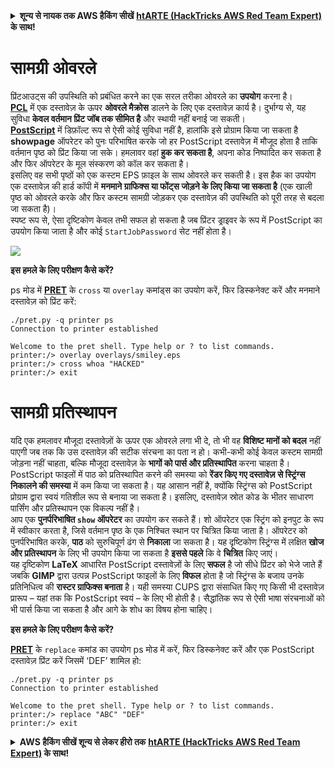 <details>

<summary><strong>शून्य से नायक तक AWS हैकिंग सीखें</strong> <a href="https://training.hacktricks.xyz/courses/arte"><strong>htARTE (HackTricks AWS Red Team Expert)</strong></a><strong> के साथ!</strong></summary>

HackTricks का समर्थन करने के अन्य तरीके:

* यदि आप चाहते हैं कि आपकी **कंपनी का विज्ञापन HackTricks में दिखाई दे** या **HackTricks को PDF में डाउनलोड करें** तो [**सब्सक्रिप्शन प्लान्स**](https://github.com/sponsors/carlospolop) देखें!
* [**आधिकारिक PEASS & HackTricks स्वैग प्राप्त करें**](https://peass.creator-spring.com)
* [**The PEASS Family**](https://opensea.io/collection/the-peass-family) की खोज करें, हमारा विशेष [**NFTs**](https://opensea.io/collection/the-peass-family) संग्रह
* 💬 [**Discord समूह**](https://discord.gg/hRep4RUj7f) में **शामिल हों** या [**telegram समूह**](https://t.me/peass) में शामिल हों या **Twitter** 🐦 पर मुझे **फॉलो** करें [**@carlospolopm**](https://twitter.com/carlospolopm)**.**
* [**HackTricks**](https://github.com/carlospolop/hacktricks) और [**HackTricks Cloud**](https://github.com/carlospolop/hacktricks-cloud) github repos में PRs सबमिट करके अपनी हैकिंग ट्रिक्स साझा करें।

</details>


# सामग्री ओवरले

प्रिंटआउट्स की उपस्थिति को प्रबंधित करने का एक सरल तरीका ओवरले का **उपयोग** करना है। \
[**PCL**](./#pcl) में एक दस्तावेज़ के ऊपर **ओवरले मैक्रोस** डालने के लिए एक दस्तावेज़ कार्य है। दुर्भाग्य से, यह सुविधा **केवल वर्तमान प्रिंट जॉब तक सीमित है** और स्थायी नहीं बनाई जा सकती। \
[**PostScript**](./#postscript-ps) में डिफ़ॉल्ट रूप से ऐसी कोई सुविधा नहीं है, हालांकि इसे प्रोग्राम किया जा सकता है **showpage** ऑपरेटर को पुनः परिभाषित करके जो हर PostScript दस्तावेज़ में मौजूद होता है ताकि वर्तमान पृष्ठ को प्रिंट किया जा सके। हमलावर वहां **हुक कर सकता है**, अपना कोड निष्पादित कर सकता है और फिर ऑपरेटर के मूल संस्करण को कॉल कर सकता है।\
इसलिए वह सभी पृष्ठों को एक कस्टम EPS फ़ाइल के साथ ओवरले कर सकती है। इस हैक का उपयोग एक दस्तावेज़ की हार्ड कॉपी में **मनमाने ग्राफिक्स या फोंट्स जोड़ने के लिए किया जा सकता है** (एक खाली पृष्ठ को ओवरले करके और फिर कस्टम सामग्री जोड़कर एक दस्तावेज़ की उपस्थिति को पूरी तरह से बदला जा सकता है)।\
स्पष्ट रूप से, ऐसा दृष्टिकोण केवल तभी सफल हो सकता है जब प्रिंटर ड्राइवर के रूप में PostScript का उपयोग किया जाता है और कोई `StartJobPassword` सेट नहीं होता है।

![](http://hacking-printers.net/wiki/images/thumb/9/93/Overlay.jpg/300px-Overlay.jpg)

**इस हमले के लिए परीक्षण कैसे करें?**

ps मोड में [**PRET**](https://github.com/RUB-NDS/PRET) के `cross` या `overlay` कमांड्स का उपयोग करें, फिर डिस्कनेक्ट करें और मनमाने दस्तावेज़ को प्रिंट करें:
```
./pret.py -q printer ps
Connection to printer established

Welcome to the pret shell. Type help or ? to list commands.
printer:/> overlay overlays/smiley.eps
printer:/> cross whoa "HACKED"
printer:/> exit
```
# सामग्री प्रतिस्थापन

यदि एक हमलावर मौजूदा दस्तावेज़ों के ऊपर एक ओवरले लगा भी दे, तो भी वह **विशिष्ट मानों को बदल** नहीं पाएगी जब तक कि उस दस्तावेज़ की सटीक संरचना का पता न हो। कभी-कभी कोई केवल कस्टम सामग्री जोड़ना नहीं चाहता, बल्कि मौजूदा दस्तावेज़ के **भागों को पार्स और प्रतिस्थापित** करना चाहता है। \
PostScript फाइलों में पाठ को प्रतिस्थापित करने की समस्या को **रेंडर किए गए दस्तावेज़ से स्ट्रिंग्स निकालने की समस्या** में कम किया जा सकता है। यह आसान नहीं है, क्योंकि स्ट्रिंग्स को PostScript प्रोग्राम द्वारा स्वयं गतिशील रूप से बनाया जा सकता है। इसलिए, दस्तावेज़ स्रोत कोड के भीतर साधारण पार्सिंग और प्रतिस्थापन एक विकल्प नहीं है।\
आप एक **पुनर्परिभाषित `show` ऑपरेटर** का उपयोग कर सकते हैं। शो ऑपरेटर एक स्ट्रिंग को इनपुट के रूप में स्वीकार करता है, जिसे वर्तमान पृष्ठ के एक निश्चित स्थान पर चित्रित किया जाता है। ऑपरेटर को पुनर्परिभाषित करके, **पाठ** को सुरुचिपूर्ण ढंग से **निकाला** जा सकता है। यह दृष्टिकोण स्ट्रिंग्स में लक्षित **खोज और प्रतिस्थापन** के लिए भी उपयोग किया जा सकता है **इससे पहले** कि वे **चित्रित** किए जाएं। \
यह दृष्टिकोण **LaTeX** आधारित PostScript दस्तावेज़ों के लिए **सफल** है जो सीधे प्रिंटर को भेजे जाते हैं जबकि **GIMP** द्वारा उत्पन्न PostScript फाइलों के लिए **विफल** होता है जो स्ट्रिंग्स के बजाय उनके प्रतिनिधित्व की **रास्टर ग्राफिक्स बनाता** है। यही समस्या CUPS द्वारा संसाधित किए गए किसी भी दस्तावेज़ प्रारूप – यहां तक कि PostScript स्वयं – के लिए भी होती है। सैद्धांतिक रूप से ऐसी भाषा संरचनाओं को भी पार्स किया जा सकता है और आगे के शोध का विषय होना चाहिए।

**इस हमले के लिए परीक्षण कैसे करें?**

[**PRET**](https://github.com/RUB-NDS/PRET) के `replace` कमांड का उपयोग ps मोड में करें, फिर डिस्कनेक्ट करें और एक PostScript दस्तावेज़ प्रिंट करें जिसमें ‘DEF’ शामिल हो:
```
./pret.py -q printer ps
Connection to printer established

Welcome to the pret shell. Type help or ? to list commands.
printer:/> replace "ABC" "DEF"
printer:/> exit
```
<details>

<summary><strong>AWS हैकिंग सीखें शून्य से लेकर हीरो तक</strong> <a href="https://training.hacktricks.xyz/courses/arte"><strong>htARTE (HackTricks AWS Red Team Expert)</strong></a><strong> के साथ!</strong></summary>

HackTricks का समर्थन करने के अन्य तरीके:

* यदि आप चाहते हैं कि आपकी **कंपनी का विज्ञापन HackTricks में दिखाई दे** या **HackTricks को PDF में डाउनलोड करें** तो [**सब्सक्रिप्शन प्लान्स**](https://github.com/sponsors/carlospolop) देखें!
* [**आधिकारिक PEASS & HackTricks स्वैग प्राप्त करें**](https://peass.creator-spring.com)
* [**The PEASS Family**](https://opensea.io/collection/the-peass-family) की खोज करें, हमारा एक्सक्लूसिव [**NFTs**](https://opensea.io/collection/the-peass-family) का संग्रह
* 💬 [**Discord group**](https://discord.gg/hRep4RUj7f) में **शामिल हों** या [**telegram group**](https://t.me/peass) में या **Twitter** 🐦 पर मुझे **फॉलो** करें [**@carlospolopm**](https://twitter.com/carlospolopm)**.**
* [**HackTricks**](https://github.com/carlospolop/hacktricks) और [**HackTricks Cloud**](https://github.com/carlospolop/hacktricks-cloud) github repos में PRs सबमिट करके अपनी हैकिंग ट्रिक्स शेयर करें।

</details>
